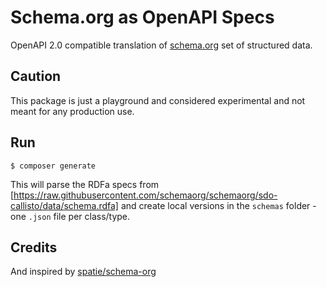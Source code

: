 # Schema.org as OpenAPI Specs

OpenAPI 2.0 compatible translation of [schema.org](https://schema.org) set of structured data.

## Caution

This package is just a playground and considered experimental and not meant for any production use.

## Run

```shell
$ composer generate
```

This will parse the RDFa specs from [https://raw.githubusercontent.com/schemaorg/schemaorg/sdo-callisto/data/schema.rdfa]
and create local versions in the `schemas` folder - one `.json` file per class/type.

## Credits

And inspired by [spatie/schema-org](https://github.com/spatie/schema-org)

